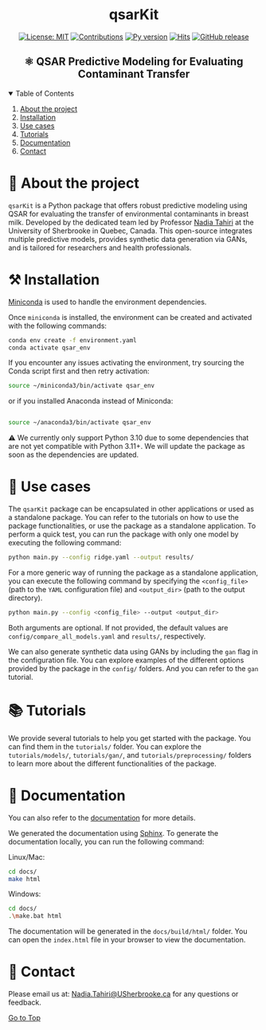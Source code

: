 <div align="center">
<h1>qsarKit</h1>

[![License: MIT](https://img.shields.io/badge/License-MIT-yellow.svg)](https://opensource.org/licenses/MIT)
[![Contributions](https://img.shields.io/badge/contributions-welcome-blue.svg)](https://pysd.readthedocs.io/en/latest/development/development_index.html)
[![Py version](https://img.shields.io/badge/python-3.10-blue)](https://pypi.python.org/pypi/pysd/)
[![Hits](https://hits.seeyoufarm.com/api/count/incr/badge.svg?url=https%3A%2F%2Fgithub.com%2Ftahiri-lab%2FQSAR&count_bg=%2379C83D&title_bg=%23555555&icon=&icon_color=%23E7E7E7&title=hits&edge_flat=false)](https://hits.seeyoufarm.com)
[![GitHub release](https://img.shields.io/badge/release-v1.0-blue)](https://github.com/tahiri-lab/QSAR/releases)

</div>

<h2 align="center">⚛️ QSAR Predictive Modeling for Evaluating Contaminant Transfer</h2>

<details open>
  <summary>Table of Contents</summary>
  <ol>
    <li>
      <a href="#about-the-project">About the project</a>
    </li>
    <li>
      <a href="#installation">Installation</a>
    </li>
     <li>
       <a href="#use-cases">Use cases</a>
    </li>
    <li>
      <a href="#tutorials">Tutorials</a>
    </li>
    <li>
      <a href="#documentation">Documentation</a>
    </li>
    <li>
      <a href="#contact">Contact</a>
    </li>
  </ol>
</details>

<a id="about-the-project"></a>

# 📝 About the project

`qsarKit` is a Python package that offers robust predictive modeling using QSAR for evaluating the transfer of
environmental contaminants in breast milk. Developed by the dedicated team led by
Professor [Nadia Tahiri](https://tahirinadia.github.io/) at the University of Sherbrooke in Quebec, Canada. This
open-source integrates multiple predictive models, provides synthetic data generation via GANs, and is tailored for
researchers and health professionals.

<a id="installation"></a>

# ⚒️ Installation

[Miniconda](https://docs.conda.io/projects/miniconda/en/latest/miniconda-install.html) is used to handle the environment
dependencies.

Once ```miniconda``` is installed, the environment can be created and activated with the following commands:

```bash
conda env create -f environment.yaml
conda activate qsar_env
```

If you encounter any issues activating the environment, try sourcing the Conda script first and then retry activation:

```bash
source ~/miniconda3/bin/activate qsar_env
```

or if you installed Anaconda instead of Miniconda:
```bash

source ~/anaconda3/bin/activate qsar_env
```

⚠️ We currently only support Python 3.10 due to some dependencies that are not yet compatible with Python 3.11+. We will
update the package as soon as the dependencies are updated.

<a id="use-cases"></a>

# 🚀 Use cases

The `qsarKit` package can be encapsulated in other applications or used as a standalone package.
You can refer to the tutorials on how to use the package functionalities, or use the package as a standalone application.
To perform a quick test, you can run the package with only one model by executing the following command:

```bash
python main.py --config ridge.yaml --output results/
```

For a more generic way of running the package as a standalone application, you can execute the following command by
specifying the ```<config_file>``` (path to the `YAML` configuration file) and ```<output_dir>``` (path to the output
directory).

```bash
python main.py --config <config_file> --output <output_dir>
```

Both arguments are optional. If not provided, the default values are ```config/compare_all_models.yaml```
and ```results/```, respectively.

We can also generate synthetic data using GANs by including the ```gan``` flag in the configuration file.
You can explore examples of the different options provided by the package in the ```config/``` folders.
And you can refer to the ```gan``` tutorial.

<a id="tutorials"></a>

# 📚 Tutorials

We provide several tutorials to help you get started with the package. You can find them in the ```tutorials/``` folder.
You can explore the ```tutorials/models/```, ```tutorials/gan/```, and ```tutorials/preprocessing/``` folders to learn
more about the different functionalities of the package.

<a id="documentation"></a>

# 📖 Documentation

You can also refer to the [documentation](https://tahiri-lab.github.io/QSAR/) for more details.

We generated the documentation using [Sphinx](https://www.sphinx-doc.org/en/master/). To generate the documentation
locally, you can run the following command:

Linux/Mac:
```bash
cd docs/
make html
```

Windows:
```bash
cd docs/
.\make.bat html
```

The documentation will be generated in the ```docs/build/html/``` folder. You can open the ```index.html``` file in your
browser to view the documentation.

<a id="contact"></a>

# 📧 Contact

Please email us at: <Nadia.Tahiri@USherbrooke.ca> for any questions or feedback.

[Go to Top](#about-the-project)